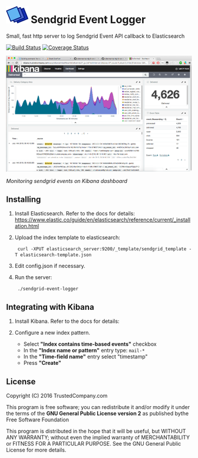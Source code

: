 # ![Logo](./img/logo.png) Sendgrid Event Logger

Small, fast http server to log Sendgrid Event API callback to Elasticsearch

[![Build Status](https://travis-ci.org/slebetman/sendgrid-event-logger.svg?branch=master)](https://travis-ci.org/slebetman/sendgrid-event-logger)
[![Coverage Status](https://coveralls.io/repos/github/slebetman/sendgrid-event-logger/badge.svg?branch=master)](https://coveralls.io/github/slebetman/sendgrid-event-logger?branch=master)

![Kibana](./img/Kibana-Screen-Shot.png)

*Monitoring sendgrid events on Kibana dashboard*

## Installing

1. Install Elasticsearch. Refer to the docs for details:
https://www.elastic.co/guide/en/elasticsearch/reference/current/_installation.html

2. Upload the index template to elasticsearch:

        curl -XPUT elasticsearch_server:9200/_template/sendgrid_template -T elasticsearch-template.json

3. Edit config.json if necessary.

4. Run the server:

        ./sendgrid-event-logger

## Integrating with Kibana

1. Install Kibana. Refer to the docs for details:

2. Configure a new index pattern.
    - Select **"Index contains time-based events"** checkbox
	- In the **"Index name or pattern"** entry type: `mail-*`
	- In the **"Time-field name"** entry select "timestamp"
	- Press **"Create"**

## License

Copyright (C) 2016 TrustedCompany.com

This program is free software; you can redistribute it and/or modify
it under the terms of the **GNU General Public License version 2** as
published bythe Free Software Foundation

This program is distributed in the hope that it will be useful,
but WITHOUT ANY WARRANTY; without even the implied warranty of
MERCHANTABILITY or FITNESS FOR A PARTICULAR PURPOSE.  See the
GNU General Public License for more details.
